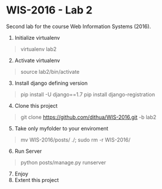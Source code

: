 # WIS-2016 - Lab 2
Second lab for the course Web Information Systems (2016).

1. Initialize virtualenv
> virtualenv lab2

2. Activate virtualenv
> source lab2/bin/activate

3. Install django defining version
> pip install -U django==1.7
> pip install django-registration

4. Clone this project
> git clone https://github.com/dithua/WIS-2016.git -b lab2

5. Take only myfolder to your enviroment
> mv WIS-2016/posts/ ./; sudo rm -r WIS-2016/

6. Run Server
> python posts/manage.py runserver

7. Enjoy
8. Extent this project

